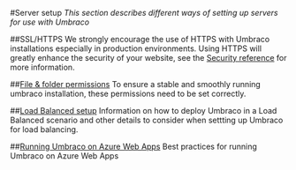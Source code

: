 #Server setup
*This section describes different ways of setting up servers for use with Umbraco*

##SSL/HTTPS
We strongly encourage the use of HTTPS with Umbraco installations especially in production environments. Using HTTPS will greatly enhance the security of your website, see the [Security reference](../../../Reference/Security/index.md) for more information.

##[File & folder permissions](permissions.md)
To ensure a stable and smoothly running umbraco installation, these permissions need to be set correctly.

##[Load Balanced setup](load-balancing.md)
Information on how to deploy Umbraco in a Load Balanced scenario and other details to consider when settting up Umbraco for load balancing.

##[Running Umbraco on Azure Web Apps](azure-web-apps.md)
Best practices for running Umbraco on Azure Web Apps
